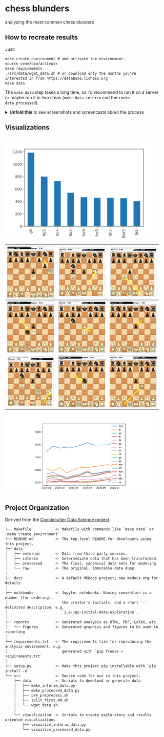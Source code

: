 chess blunders
==============================

analyzing the most common chess blunders

## How to recreate results

Just:

```
make create_environment # and activate the environment:
source venv/bin/activate
make requirements
./src/data/wget_data.sh # or download only the months you're interested in from https://database.lichess.org
make data
```

The `make data` step takes a long time, so I'd recommend to run it on a server or maybe run it in two steps (`make data_interim` and then `make data_processed`).


<details>
<summary><b>Unfold this</b> to see screenshots and screencasts about the process</summary>

## - Download and filter only evaluated games

[![asciicast](https://asciinema.org/a/421249.svg)](https://asciinema.org/a/421249)

#### All data (only the first 4M evaluated games for each month in 2020 and 2021 has been processed, but that's enough):

[![](https://files.mastodon.social/media_attachments/files/106/364/592/647/904/077/original/409a5f27f47aa91b.png)](https://mastodon.social/@jartigag/106364603081282594)

## - Preprocess: get blunders (parallelizing 1M per core)

[![](https://files.mastodon.social/media_attachments/files/106/325/214/686/169/487/original/c5d7d06fd10299a1.png)](https://mastodon.social/@jartigag/106325214993618150)

#### Resulting interim data

[![asciicast](https://asciinema.org/a/414643.svg)](https://asciinema.org/a/414643)

## - Aggregate and visualize most common blunders

</details>

## Visualizations

![](reports/figures/blunders_by_total_size_2020.png)

| ![](reports/figures/blunders_2020_in_board/1-g6.png) | ![](reports/figures/blunders_2020_in_board/2-Ng5.png) | ![](reports/figures/blunders_2020_in_board/3-Bc4.png) |
|------------------------------------------------------|------------------------------------------------------|------------------------------------------------------|
| ![](reports/figures/blunders_2020_in_board/4-Nd4.png) | ![](reports/figures/blunders_2020_in_board/5-fxe5.png) | ![](reports/figures/blunders_2020_in_board/6-fxe5.png) |
| ![](reports/figures/blunders_2020_in_board/7-Nh3.png) | ![](reports/figures/blunders_2020_in_board/8-Nxe5.png) | ![](reports/figures/blunders_2020_in_board/9-Bf4.png) |

![](reports/figures/blunders_evolution_2020.png)

Project Organization
------------

Derived from the [Cookiecutter Data Science project](https://github.com/jartigag/cookiecutter-data-science)

```
├── Makefile           <- Makefile with commands like `make data` or `make create_environment`
├── README.md          <- The top-level README for developers using this project.
├── data
│   ├── external       <- Data from third party sources.
│   ├── interim        <- Intermediate data that has been transformed.
│   ├── processed      <- The final, canonical data sets for modeling.
│   └── raw            <- The original, immutable data dump.
│
├── docs               <- A default MkDocs project; see mkdocs.org for details
│
├── notebooks          <- Jupyter notebooks. Naming convention is a number (for ordering),
│                         the creator's initials, and a short `-` delimited description, e.g.
│                         `1.0-jqp-initial-data-exploration`.
│
├── reports            <- Generated analysis as HTML, PDF, LaTeX, etc.
│   └── figures        <- Generated graphics and figures to be used in reporting
│
├── requirements.txt   <- The requirements file for reproducing the analysis environment, e.g.
│                         generated with `pip freeze > requirements.txt`
│
├── setup.py           <- Make this project pip installable with `pip install -e`
└── src                <- Source code for use in this project.
    ├── data           <- Scripts to download or generate data
    │   ├── make_interim_data.py
    │   ├── make_processed_data.py
    │   ├── pre_preprocess.sh
    │   ├── split_first_4M.sh
    │   └── wget_data.sh
    │
    └── visualization  <- Scripts to create exploratory and results oriented visualizations
        ├── visualize_interim_data.py
        └── visualize_processed_data.py

```
